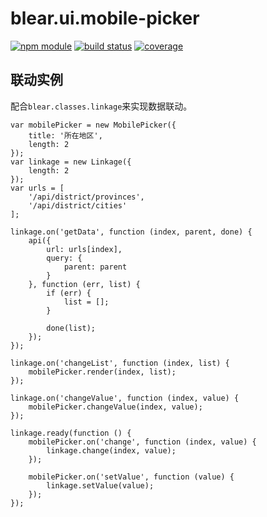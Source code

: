 # blear.ui.mobile-picker

[![npm module][npm-img]][npm-url]
[![build status][travis-img]][travis-url]
[![coverage][coveralls-img]][coveralls-url]

[travis-img]: https://img.shields.io/travis/blearjs/blear.ui.mobile-picker/master.svg?style=flat-square
[travis-url]: https://travis-ci.org/blearjs/blear.ui.mobile-picker

[npm-img]: https://img.shields.io/npm/v/blear.ui.mobile-picker.svg?style=flat-square
[npm-url]: https://www.npmjs.com/package/blear.ui.mobile-picker

[coveralls-img]: https://img.shields.io/coveralls/blearjs/blear.ui.mobile-picker/master.svg?style=flat-square
[coveralls-url]: https://coveralls.io/github/blearjs/blear.ui.mobile-picker?branch=master



## 联动实例
配合`blear.classes.linkage`来实现数据联动。
```
var mobilePicker = new MobilePicker({
    title: '所在地区',
    length: 2
});
var linkage = new Linkage({
    length: 2
});
var urls = [
    '/api/district/provinces',
    '/api/district/cities'
];

linkage.on('getData', function (index, parent, done) {
    api({
        url: urls[index],
        query: {
            parent: parent
        }
    }, function (err, list) {
        if (err) {
            list = [];
        }

        done(list);
    });
});

linkage.on('changeList', function (index, list) {
    mobilePicker.render(index, list);
});

linkage.on('changeValue', function (index, value) {
    mobilePicker.changeValue(index, value);
});

linkage.ready(function () {
    mobilePicker.on('change', function (index, value) {
        linkage.change(index, value);
    });

    mobilePicker.on('setValue', function (value) {
        linkage.setValue(value);
    });
});
```